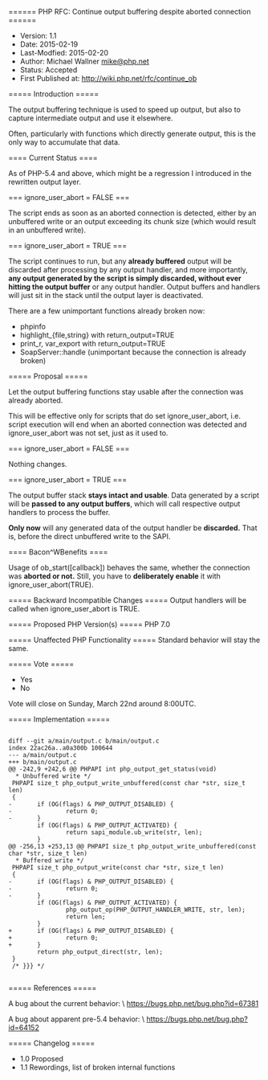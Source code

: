 ====== PHP RFC: Continue output buffering despite aborted connection ======
  * Version: 1.1
  * Date: 2015-02-19
  * Last-Modfied: 2015-02-20
  * Author: Michael Wallner <mike@php.net>
  * Status: Accepted
  * First Published at: http://wiki.php.net/rfc/continue_ob

===== Introduction =====

The output buffering technique is used to speed up output, but also to capture intermediate output and use it elsewhere.

Often, particularly with functions which directly generate output, this is the only way to accumulate that data.

==== Current Status ====

As of PHP-5.4 and above, which might be a regression I introduced in the rewritten output layer.

=== ignore_user_abort = FALSE ===

The script ends as soon as an aborted connection is detected, either by an unbuffered write or an output exceeding its chunk size (which would result in an unbuffered write).

=== ignore_user_abort = TRUE ===

The script continues to run, but any **already buffered** output will be discarded after processing by any output handler, and more importantly, **any output generated by the script is simply discarded, without ever hitting the output buffer** or any output handler. Output buffers and handlers will just sit in the stack until the output layer is deactivated.

There are a few unimportant functions already broken now:
  * phpinfo
  * highlight_{file,string} with return_output=TRUE
  * print_r, var_export with return_output=TRUE
  * SoapServer::handle (unimportant because the connection is already broken)

===== Proposal =====

Let the output buffering functions stay usable after the connection was already aborted.

This will be effective only for scripts that do set ignore_user_abort, i.e. script execution will end when an aborted connection was detected and ignore_user_abort was not set, just as it used to.

=== ignore_user_abort = FALSE ===

Nothing changes.

=== ignore_user_abort = TRUE ===

The output buffer stack **stays intact and usable**. Data generated by a script will be **passed to any output buffers**, which will call respective output handlers to process the buffer.

**Only now** will any generated data of the output handler be **discarded.** That is, before the direct unbuffered write to the SAPI.

==== Bacon^WBenefits ====

Usage of ob_start([callback]) behaves the same, whether the connection was **aborted or not.** Still, you have to **deliberately enable** it with ignore_user_abort(TRUE).

===== Backward Incompatible Changes =====
Output handlers will be called when ignore_user_abort is TRUE.

===== Proposed PHP Version(s) =====
PHP 7.0

===== Unaffected PHP Functionality =====
Standard behavior will stay the same.

===== Vote =====
<doodle title="Continue output buffering on aborted connection?" auth="mike" voteType="single" closed="true">
   * Yes
   * No
</doodle>
Vote will close on Sunday, March 22nd around 8:00UTC.

===== Implementation =====

<code diff>
diff --git a/main/output.c b/main/output.c
index 22ac26a..a0a300b 100644
--- a/main/output.c
+++ b/main/output.c
@@ -242,9 +242,6 @@ PHPAPI int php_output_get_status(void)
  * Unbuffered write */
 PHPAPI size_t php_output_write_unbuffered(const char *str, size_t len)
 {
-       if (OG(flags) & PHP_OUTPUT_DISABLED) {
-               return 0;
-       }
        if (OG(flags) & PHP_OUTPUT_ACTIVATED) {
                return sapi_module.ub_write(str, len);
        }
@@ -256,13 +253,13 @@ PHPAPI size_t php_output_write_unbuffered(const char *str, size_t len)
  * Buffered write */
 PHPAPI size_t php_output_write(const char *str, size_t len)
 {
-       if (OG(flags) & PHP_OUTPUT_DISABLED) {
-               return 0;
-       }
        if (OG(flags) & PHP_OUTPUT_ACTIVATED) {
                php_output_op(PHP_OUTPUT_HANDLER_WRITE, str, len);
                return len;
        }
+       if (OG(flags) & PHP_OUTPUT_DISABLED) {
+               return 0;
+       }
        return php_output_direct(str, len);
 }
 /* }}} */

</code>

===== References =====

A bug about the current behavior: \\
https://bugs.php.net/bug.php?id=67381

A bug about apparent pre-5.4 behavior: \\
https://bugs.php.net/bug.php?id=64152

===== Changelog =====
  * 1.0 Proposed
  * 1.1 Rewordings, list of broken internal functions